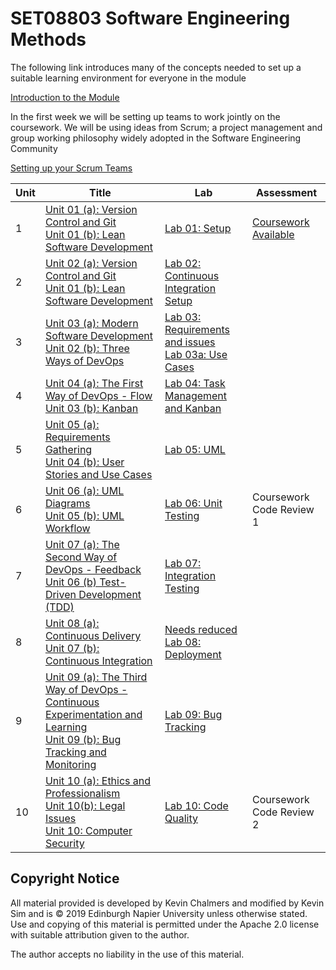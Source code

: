 # SET08803 Software Engineering Methods

The following link introduces many of the concepts needed to set up a suitable learning environment for everyone in the module

[Introduction to the Module](units/unit00/Introduction.md) 

In the first week we will be setting up teams to work jointly on the coursework. We will be using ideas from Scrum; a project management and group working philosophy widely adopted in the Software Engineering Community

[Setting up your Scrum Teams](units/unit00/ScrumAndTeamForming.md) 


| Unit                                                    | Title                                                        | Lab                                                | Assessment           |
| ------------------------------------------------------------ | ---- | -------------------- | -------------------- |
| 1 | [Unit 01 (a): Version Control and Git](units/unit01/unit1a.md) <br> [Unit 01 (b): Lean Software Development](units/unit01/unit1b.md) | [Lab 01: Setup](labs/lab01)                        | [Coursework Available](assessment) |
| 2 | [Unit 02 (a): Version Control and Git](units/unit02/unit2a.md) <br> [Unit 01 (b): Lean Software Development](units/unit02/unit2b.md) | [Lab 02: Continuous Integration Setup](labs/lab02) |  |
| 3 | [Unit 03 (a): Modern Software Development](units/unit03/unit3a.md) <br> [Unit 02 (b): Three Ways of DevOps](units/unit03/unit3b.md) | [Lab 03: Requirements and issues](labs/lab03) <br> [Lab 03a: Use Cases](labs/lab03b) |                      |
| 4 | [Unit 04 (a): The First Way of DevOps - Flow](units/unit04/unit4a.md) <br> [Unit 03 (b): Kanban](units/unit04/unit4b.md) | [Lab 04: Task Management and Kanban](labs/lab04) |                      |
| 5 | [Unit 05 (a): Requirements Gathering](units/unit05/unit5a.md) <br> [Unit 04 (b): User Stories and Use Cases](units/unit05/unit5b.md) | [Lab 05: UML](labs/lab05)                          |                      |
| 6 | [Unit 06 (a): UML Diagrams](units/unit06/unit6a.md) <br> [Unit 05 (b): UML Workflow](units/unit06/unit6b.md) | [Lab 06: Unit Testing](labs/lab06) | Coursework Code Review 1 |
| 7 | [Unit 07 (a): The Second Way of DevOps - Feedback](units/unit07/unit7a.md) <br> [Unit 06 (b) Test-Driven Development (TDD)](units/unit07/unit7b.md) | [Lab 07: Integration Testing](labs/lab07) |                      |
| 8 | [Unit 08 (a): Continuous Delivery](units/unit08/unit8.md) <br> [Unit 07 (b): Continuous Integration](units/unit08/unit8b.md) | [Needs reduced Lab 08: Deployment](labs/lab08) |                      |
| 9 | [Unit 09 (a): The Third Way of DevOps - Continuous Experimentation and Learning](units/unit09/unit9a.md) <br> [Unit 09 (b): Bug Tracking and Monitoring](units/unit09/unit9b.md) | [Lab 09: Bug Tracking](labs/lab09) |  |
| 10      | [Unit 10 (a): Ethics and Professionalism](units/unit10/unit10a.md) <br> [Unit 10(b): Legal Issues](units/unit10/unit10b.md)<br>[Unit 10: Computer Security](units/unit10/unit10a.md)        | [Lab 10: Code Quality](labs/lab10)               | Coursework Code Review 2 |

## Copyright Notice

All material provided is developed by Kevin Chalmers and modified by Kevin Sim and is &copy; 2019 Edinburgh Napier University unless otherwise stated.  Use and copying of this material is permitted under the Apache 2.0 license with suitable attribution given to the author.

The author accepts no liability in the use of this material.
